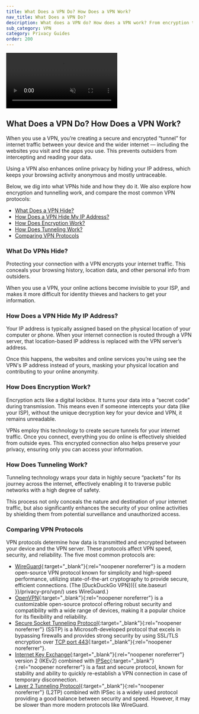 ```yaml
---
title: What Does a VPN Do? How Does a VPN Work?
nav_title: What Does a VPN Do?
description: What does a VPN do? How does a VPN work? From encryption to tunneling, protocols and more, get the scoop in this privacy guide.
sub_category: VPN
category: Privacy Guides
order: 200
---
```


<video autoplay muted loop>
  <source src="{{ site.baseurl }}/videos/resources/what-does-a-vpn-do.mp4" type="video/mp4">
</video>

## What Does a VPN Do? How Does a VPN Work?

When you use a VPN, you’re creating a secure and encrypted “tunnel” for internet traffic between your device and the wider internet — including the websites you visit and the apps you use. This prevents outsiders from intercepting and reading your data.

Using a VPN also enhances online privacy by hiding your IP address, which keeps your browsing activity anonymous and mostly untraceable.

Below, we dig into what VPNs hide and how they do it. We also explore how encryption and tunnelling work, and compare the most common VPN protocols:

-   [What Does a VPN Hide?](#what-do-vpns-hide)
-   [How Does a VPN Hide My IP Address?](#how-does-a-vpn-hide-my-ip-address)
-   [How Does Encryption Work?](#how-does-encryption-work)
-   [How Does Tunneling Work?](#how-does-tunneling-work)
-   [Comparing VPN Protocols](#comparing-vpn-protocols)

### What Do VPNs Hide?

Protecting your connection with a VPN encrypts your internet traffic. This conceals your browsing history, location data, and other personal info from outsiders.

When you use a VPN, your online actions become invisible to your ISP, and makes it more difficult for identity thieves and hackers to get your information.

### How Does a VPN Hide My IP Address?

Your IP address is typically assigned based on the physical location of your computer or phone. When your internet connection is routed through a VPN server, that location-based IP address is replaced with the VPN server’s address.

Once this happens, the websites and online services you’re using see the VPN's IP address instead of yours, masking your physical location and contributing to your online anonymity.

### How Does Encryption Work?

Encryption acts like a digital lockbox. It turns your data into a “secret code” during transmission. This means even if someone intercepts your data (like your ISP), without the unique decryption key for your device and VPN, it remains unreadable.

VPNs employ this technology to create secure tunnels for your internet traffic. Once you connect, everything you do online is effectively shielded from outside eyes. This encrypted connection also helps preserve your privacy, ensuring only you can access your information.

### How Does Tunneling Work?

Tunneling technology wraps your data in highly secure “packets” for its journey across the internet, effectively enabling it to traverse public networks with a high degree of safety.

This process not only conceals the nature and destination of your internet traffic, but also significantly enhances the security of your online activities by shielding them from potential surveillance and unauthorized access.

### Comparing VPN Protocols

VPN protocols determine how data is transmitted and encrypted between your device and the VPN server. These protocols affect VPN speed, security, and reliability. The five most common protocols are:

-   [WireGuard](https://www.wireguard.com/){:target="\_blank"}{:rel="noopener noreferrer"} is a modern open-source VPN protocol known for simplicity and high-speed performance, utilizing state-of-the-art cryptography to provide secure, efficient connections. (The [DuckDuckGo VPN]({{ site.baseurl }}/privacy-pro/vpn/) uses WireGuard.)
-   [OpenVPN](https://openvpn.net/){:target="\_blank"}{:rel="noopener noreferrer"} is a customizable open-source protocol offering robust security and compatibility with a wide range of devices, making it a popular choice for its flexibility and reliability.
-   [Secure Socket Tunneling Protocol](https://en.wikipedia.org/wiki/Secure_Socket_Tunneling_Protocol){:target="\_blank"}{:rel="noopener noreferrer"} (SSTP) is a Microsoft-developed protocol that excels in bypassing firewalls and provides strong security by using SSL/TLS encryption over [TCP port 443](https://www.ssldragon.com/blog/https-port-443/){:target="\_blank"}{:rel="noopener noreferrer"}.
-   [Internet Key Exchange](https://en.wikipedia.org/wiki/Internet_Key_Exchange){:target="\_blank"}{:rel="noopener noreferrer"} version 2 (IKEv2) combined with [IPSec](https://en.wikipedia.org/wiki/IPsec){:target="\_blank"}{:rel="noopener noreferrer"} is a fast and secure protocol, known for stability and ability to quickly re-establish a VPN connection in case of temporary disconnection.
-   [Layer 2 Tunneling Protocol](https://en.wikipedia.org/wiki/Layer_2_Tunneling_Protocol){:target="\_blank"}{:rel="noopener noreferrer"} (L2TP) combined with IPSec is a widely used protocol providing a good balance between security and speed. However, it may be slower than more modern protocols like WireGuard.

